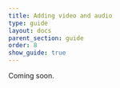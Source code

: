 ```yaml
---
title: Adding video and audio
type: guide
layout: docs
parent_section: guide
order: 8
show_guide: true
---
```


Coming soon.
